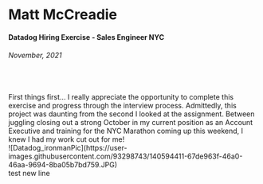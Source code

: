 # Matt McCreadie
#### Datadog Hiring Exercise - Sales Engineer NYC
###### November, 2021
</br>
</br>
First things first... I really appreciate the opportunity to complete this exercise and progress through the interview process. Admittedly, this project was daunting from the second I looked at the assignment. Between juggling closing out a strong October in my current position as an Account Executive and training for the NYC Marathon coming up this weekend, I knew I had my work cut out for me!
</br>
![Datadog_ironmanPic](https://user-images.githubusercontent.com/93298743/140594411-67de963f-46a0-46aa-9694-8ba05b7bd759.JPG)
</br>
test new line

